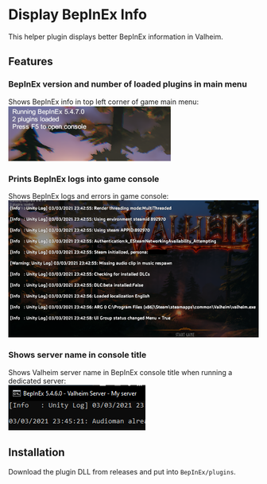 # Display BepInEx Info

This helper plugin displays better BepInEx information in Valheim.

## Features

### BepInEx version and number of loaded plugins in main menu

Shows BepInEx info in top left corner of game main menu:  
![BepInEx info in top left](img/bep_info.png)

### Prints BepInEx logs into game console

Shows BepInEx logs and errors in game console:  
![BepInEx info in top left](img/bep_console.png)

### Shows server name in console title

Shows Valheim server name in BepInEx console title when running a dedicated server:  
![BepInEx info in top left](img/bep_server_name.png)

## Installation

Download the plugin DLL from releases and put into `BepInEx/plugins`.